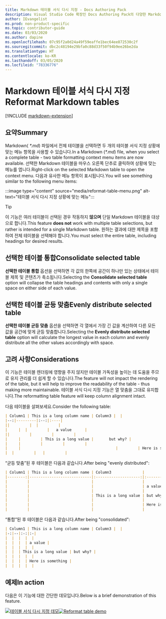 ```yaml
---
title: Markdown 테이블 서식 다시 지정 - Docs Authoring Pack
description: Visual Studio Code 확장인 Docs Authoring Pack의 다양한 Markdown 테이블 서식 지정 기능을 사용하는 방법을 알아봅니다.
author: IEvangelist
ms.prod: non-product-specific
ms.topic: contributor-guide
ms.date: 03/03/2020
ms.author: dapine
ms.openlocfilehash: 07c95f2a0d24a49f59eaffe1bec64ee872530c2f
ms.sourcegitcommit: dbc2c48194e29bfa0c88d33f50f94b9ee26be2da
ms.translationtype: HT
ms.contentlocale: ko-KR
ms.lasthandoff: 03/05/2020
ms.locfileid: "78336776"
---
```

# <a name="reformat-markdown-tables"></a><span data-ttu-id="22d31-103">Markdown 테이블 서식 다시 지정</span><span class="sxs-lookup"><span data-stu-id="22d31-103">Reformat Markdown tables</span></span>

[!INCLUDE [markdown-extension](includes/markdown-extension.md)]

## <a name="summary"></a><span data-ttu-id="22d31-104">요약</span><span class="sxs-lookup"><span data-stu-id="22d31-104">Summary</span></span>

<span data-ttu-id="22d31-105">Markdown( *\*.md*) 파일에서 전체 테이블을 선택하면 두 개의 테이블 서식 지정 상황에 맞는 메뉴 항목을 사용할 수 있습니다.</span><span class="sxs-lookup"><span data-stu-id="22d31-105">In a Markdown (*\*.md*) file, when you select a complete table - two table formatting context menu items are now available.</span></span> <span data-ttu-id="22d31-106">선택한 Markdown 테이블을 마우스 오른쪽 단추로 클릭하여 상황에 맞는 메뉴를 엽니다.</span><span class="sxs-lookup"><span data-stu-id="22d31-106">Right-click on the selected Markdown table to open the context menu.</span></span> <span data-ttu-id="22d31-107">다음과 유사한 메뉴 항목이 표시됩니다.</span><span class="sxs-lookup"><span data-stu-id="22d31-107">You will see something similar to the following menu items:</span></span>

:::image type="content" source="media/reformat-table-menu.png" alt-text="테이블 서식 다시 지정 상황에 맞는 메뉴":::

> [!TIP]
> <span data-ttu-id="22d31-109">이 기능은 여러 테이블이 선택된 경우 작동하지 **않으며** 단일 Markdown 테이블을 대상으로 합니다.</span><span class="sxs-lookup"><span data-stu-id="22d31-109">This feature **does not** work with multiple table selections, but rather is intended for a single Markdown table.</span></span> <span data-ttu-id="22d31-110">원하는 결과에 대한 제목을 포함하여 전체 테이블을 선택해야 합니다.</span><span class="sxs-lookup"><span data-stu-id="22d31-110">You must select the entire table, including headings for desired results.</span></span>

## <a name="consolidate-selected-table"></a><span data-ttu-id="22d31-111">선택한 테이블 통합</span><span class="sxs-lookup"><span data-stu-id="22d31-111">Consolidate selected table</span></span>

<span data-ttu-id="22d31-112">**선택한 테이블 통합** 옵션을 선택하면 각 값의 한쪽에 공간이 하나만 있는 상태에서 테이블 제목 및 콘텐츠가 축소됩니다.</span><span class="sxs-lookup"><span data-stu-id="22d31-112">Selecting the **Consolidate selected table** option will collapse the table headings and contents with only a single space on either side of each value.</span></span>

## <a name="evenly-distribute-selected-table"></a><span data-ttu-id="22d31-113">선택한 테이블 균등 맞춤</span><span class="sxs-lookup"><span data-stu-id="22d31-113">Evenly distribute selected table</span></span>

<span data-ttu-id="22d31-114">**선택한 테이블 균등 맞춤** 옵션을 선택하면 각 열에서 가장 긴 값을 계산하여 다른 모든 값을 공간에 맞게 균등 맞춤합니다.</span><span class="sxs-lookup"><span data-stu-id="22d31-114">Selecting the **Evenly distribute selected table** option will calculate the longest value in each column and evenly distribute all the other values accordingly with space.</span></span>

## <a name="considerations"></a><span data-ttu-id="22d31-115">고려 사항</span><span class="sxs-lookup"><span data-stu-id="22d31-115">Considerations</span></span>

<span data-ttu-id="22d31-116">이 기능은 테이블 렌더링에 영향을 주지 않지만 테이블 가독성을 높이는 데 도움을 주므로 유지 관리를 더 쉽게 할 수 있습니다.</span><span class="sxs-lookup"><span data-stu-id="22d31-116">The feature will not impact the rendering of the table, but it will help to improve the readability of the table - thus making more maintainable.</span></span> <span data-ttu-id="22d31-117">테이블 서식 다시 지정 기능은 열 맞춤을 그대로 유지합니다.</span><span class="sxs-lookup"><span data-stu-id="22d31-117">The reformatting table feature will keep column alignment intact.</span></span>

<span data-ttu-id="22d31-118">다음 테이블을 살펴보세요.</span><span class="sxs-lookup"><span data-stu-id="22d31-118">Consider the following table:</span></span>

```markdown
| Column1 | This is a long column name | Column3 |  |
|--:|---------|:--:|:----|
||         |  |         |
|     |  |         |   a value      |
||         |         |         |
|     |         | This is a long value |       but why? |
|     |         |         |         |
|     |                                           |         | Here is something |
|  |         |   |         |
```

<span data-ttu-id="22d31-119">“균등 맞춤”된 후 테이블은 다음과 같습니다.</span><span class="sxs-lookup"><span data-stu-id="22d31-119">After being "evenly distributed":</span></span>

```markdown
| Column1 | This is a long column name | Column3              |                   |
|--------:|----------------------------|:--------------------:|:------------------|
|         |                            |                      |                   |
|         |                            |                      | a value           |
|         |                            |                      |                   |
|         |                            | This is a long value | but why?          |
|         |                            |                      |                   |
|         |                            |                      | Here is something |
|         |                            |                      |                   |
```

<span data-ttu-id="22d31-120">“통합”된 후 테이블은 다음과 같습니다.</span><span class="sxs-lookup"><span data-stu-id="22d31-120">After being "consolidated":</span></span>

```markdown
| Column1 | This is a long column name | Column3 |  |
|-:|--|:-:|:-|
|  |  |  |  |
|  |  |  | a value |
|  |  |  |  |
|  |  | This is a long value | but why? |
|  |  |  |  |
|  |  |  | Here is something |
|  |  |  |  |
```

## <a name="in-action"></a><span data-ttu-id="22d31-121">예제</span><span class="sxs-lookup"><span data-stu-id="22d31-121">In action</span></span>

<span data-ttu-id="22d31-122">다음은 이 기능에 대한 간단한 데모입니다.</span><span class="sxs-lookup"><span data-stu-id="22d31-122">Below is a brief demonstration of this feature.</span></span>

<span data-ttu-id="22d31-123">[![테이블 서식 다시 지정 데모](media/reformat-table.gif)](media/reformat-table.gif#lightbox)</span><span class="sxs-lookup"><span data-stu-id="22d31-123">[![Reformat table demo](media/reformat-table.gif)](media/reformat-table.gif#lightbox)</span></span>
